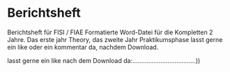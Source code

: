 # Berichtsheft
Berichtsheft für FISI / FIAE
Formatierte Word-Datei für die Kompletten 2 Jahre.
Das erste jahr Theory, das zweite Jahr Praktikumsphase
lasst gerne ein like oder ein kommentar da, nachdem Download.

lasst gerne ein like nach dem Download da:....................................))